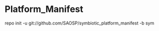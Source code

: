 Platform_Manifest
=================

repo init -u git://github.com/SAOSP/symbiotic_platform_manifest -b sym